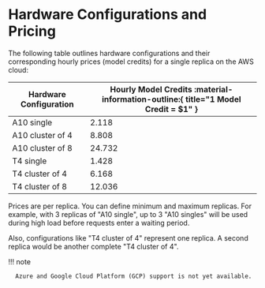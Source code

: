 # Hardware Configurations and Pricing

The following table outlines hardware configurations and their corresponding hourly prices (model credits) for a single replica on the AWS cloud:

| Hardware Configuration         | Hourly Model Credits :material-information-outline:{ title="1 Model Credit = $1" } |
| ------------------------------ | ----------- |
| A10 single                     | 2.118      |
| A10 cluster of 4               | 8.808      |
| A10 cluster of 8               | 24.732     |
| T4 single                      | 1.428      |
| T4 cluster of 4                | 6.168      |
| T4 cluster of 8                | 12.036     |     

Prices are per replica. You can define minimum and maximum replicas. For example, with 3 replicas of "A10 single", up to 3 "A10 singles" will be used during high load before requests enter a waiting period.

Also, configurations like "T4 cluster of 4" represent one replica. A second replica would be another complete "T4 cluster of 4".

!!! note

      Azure and Google Cloud Platform (GCP) support is not yet available.


